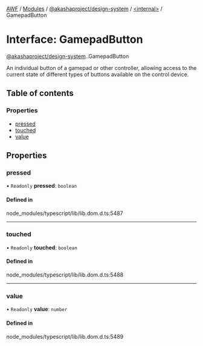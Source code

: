 [AWF](../README.md) / [Modules](../modules.md) / [@akashaproject/design-system](../modules/akashaproject_design_system.md) / [<internal\>](../modules/akashaproject_design_system._internal_.md) / GamepadButton

# Interface: GamepadButton

[@akashaproject/design-system](../modules/akashaproject_design_system.md).[<internal>](../modules/akashaproject_design_system._internal_.md).GamepadButton

An individual button of a gamepad or other controller, allowing access to the current state of different types of buttons available on the control device.

## Table of contents

### Properties

- [pressed](akashaproject_design_system._internal_.GamepadButton.md#pressed)
- [touched](akashaproject_design_system._internal_.GamepadButton.md#touched)
- [value](akashaproject_design_system._internal_.GamepadButton.md#value)

## Properties

### pressed

• `Readonly` **pressed**: `boolean`

#### Defined in

node_modules/typescript/lib/lib.dom.d.ts:5487

___

### touched

• `Readonly` **touched**: `boolean`

#### Defined in

node_modules/typescript/lib/lib.dom.d.ts:5488

___

### value

• `Readonly` **value**: `number`

#### Defined in

node_modules/typescript/lib/lib.dom.d.ts:5489
